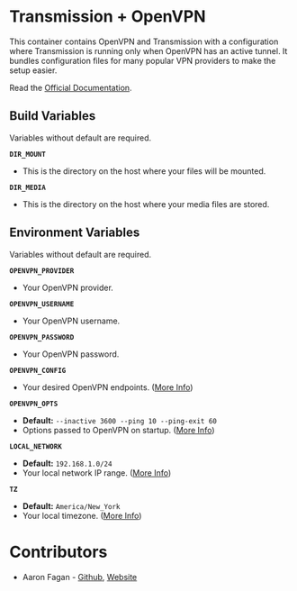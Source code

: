 # Transmission + OpenVPN

This container contains OpenVPN and Transmission with a configuration where Transmission is running only when OpenVPN has an active tunnel. It bundles configuration files for many popular VPN providers to make the setup easier.

Read the [Official Documentation](https://hub.docker.com/r/haugene/transmission-openvpn).

## Build Variables

Variables without default are required.

**`DIR_MOUNT`**
- This is the directory on the host where your files will be mounted.

**`DIR_MEDIA`**
- This is the directory on the host where your media files are stored.

## Environment Variables

Variables without default are required.

**`OPENVPN_PROVIDER`**
- Your OpenVPN provider.

**`OPENVPN_USERNAME`**
- Your OpenVPN username.

**`OPENVPN_PASSWORD`**
- Your OpenVPN password.

**`OPENVPN_CONFIG`**
- Your desired OpenVPN endpoints. ([More Info](https://github.com/haugene/docker-transmission-openvpn#network-configuration-options))

**`OPENVPN_OPTS`**
- **Default:** `--inactive 3600 --ping 10 --ping-exit 60`
- Options passed to OpenVPN on startup. ([More Info](https://github.com/haugene/docker-transmission-openvpn#network-configuration-options))

**`LOCAL_NETWORK`**
- **Default:** `192.168.1.0/24`
- Your local network IP range. ([More Info](https://github.com/haugene/docker-transmission-openvpn#access-the-webui))

**`TZ`**
- **Default:** `America/New_York`
- Your local timezone. ([More Info](https://en.wikipedia.org/wiki/List_of_tz_database_time_zones))


# Contributors

* Aaron Fagan - [Github](https://github.com/aaronfagan), [Website](https://www.aaronfagan.ca/)